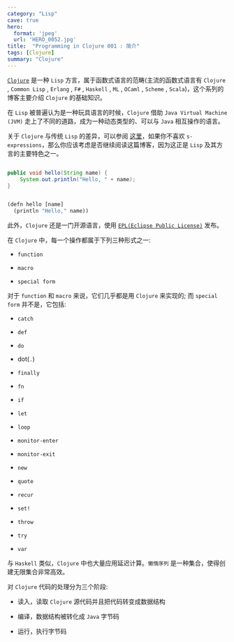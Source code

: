 ```yaml
---
category: "Lisp"
cave: true
hero:
  format: 'jpeg'
  url: 'HERO_0052.jpg'
title:  "Programming in Clojure 001 : 简介"
tags: [Clojure]
summary: "Clojure"
---
```

[`Clojure`](https://clojure.org/downloads) 是一种 `Lisp` 方言，属于函数式语言的范畴(主流的函数式语言有 `Clojure` , `Common Lisp` , `Erlang` , `F#` , `Haskell` , `ML` , `OCaml` , `Scheme` , `Scala`)，这个系列的博客主要介绍 `Clojure` 的基础知识。

在 `Lisp` 被普遍认为是一种玩具语言的时候，`Clojure` 借助 `Java Virtual Machine (JVM)` 走上了不同的道路，成为一种动态类型的、可以与 `Java` 相互操作的语言。

关于 `Clojure` 与传统 `Lisp` 的差异，可以参阅 [这里](https://clojure.org/reference/lisps)，如果你不喜欢 `s-expressions`，那么你应该考虑是否继续阅读这篇博客，因为这正是 `Lisp` 及其方言的主要特色之一。

```java

public void hello(String name) {
    System.out.println("Hello, " + name);
}

```


```lisp

(defn hello [name]
  (println "Hello," name))

```


此外，`Clojure` 还是一门开源语言，使用 [`EPL(Eclipse Public License)`](https://www.eclipse.org/legal/epl-v10.html) 发布。

在 `Clojure` 中，每一个操作都属于下列三种形式之一:

* `function`

* `macro`

* `special form`

对于 `function` 和 `macro` 来说，它们几乎都是用 `Clojure` 来实现的; 而 `special form` 并不是，它包括:

* `catch`

* `def`

* `do`

* dot(`.`)

* `finally`

* `fn`

* `if`

* `let`

* `loop`

* `monitor-enter`

* `monitor-exit`

* `new`

* `quote`

* `recur`

* `set!`

* `throw`

* `try`

* `var`

与 `Haskell` 类似，`Clojure` 中也大量应用延迟计算。`懒惰序列` 是一种集合，使得创建无限集合非常高效。

对 `Clojure` 代码的处理分为三个阶段:

* 读入，读取 `Clojure` 源代码并且把代码转变成数据结构

* 编译，数据结构被转化成 `Java` 字节码

* 运行，执行字节码

